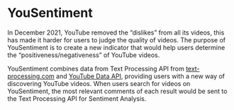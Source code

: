 # YouSentiment
In December 2021, YouTube removed the “dislikes” from all its videos, this has made it harder for users to judge the quality of videos. The purpose of YouSentiment is to create a new indicator that would help users determine the “positiveness/negativeness” of YouTube videos.

YouSentiment combines data from Text Processing API from [text-processing.com](http://text-processing.com/docs/index.html) and [YouTube Data API](https://developers.google.com/youtube/v3), providing users with a new way of discovering YouTube videos. When users search for videos on YouSentiment, the most relevant comments of each result would be sent to the Text Processing API for Sentiment Analysis.